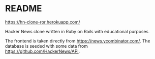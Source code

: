 # README

https://hn-clone-ror.herokuapp.com/

Hacker News clone written in Ruby on Rails with educational purposes.

The frontend is taken directly from https://news.ycombinator.com/.
The database is seeded with some data from https://github.com/HackerNews/API.
